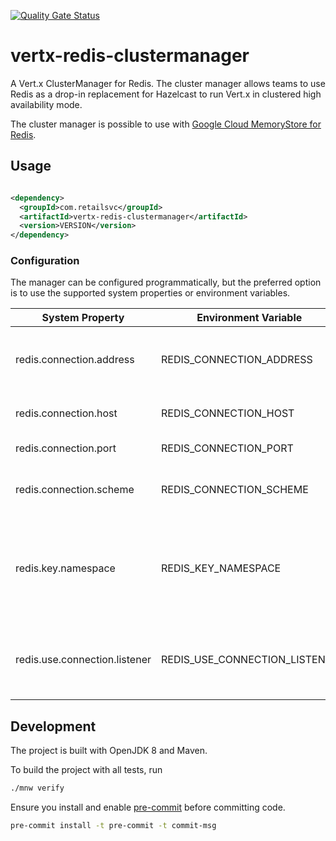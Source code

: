 [![Quality Gate Status](https://sonarcloud.io/api/project_badges/measure?project=extenda_vertx-redis-clustermanager&metric=alert_status&token=6d4cad0689d8f37a1f02630ddac30099ded3050c)](https://sonarcloud.io/summary/new_code?id=extenda_vertx-redis-clustermanager)

# vertx-redis-clustermanager

A Vert.x ClusterManager for Redis. The cluster manager allows teams to use Redis as a drop-in replacement for Hazelcast
to run Vert.x in clustered high availability mode.

The cluster manager is possible to use with
[Google Cloud MemoryStore for Redis](https://cloud.google.com/memorystore/docs/redis).

## Usage

```xml

<dependency>
  <groupId>com.retailsvc</groupId>
  <artifactId>vertx-redis-clustermanager</artifactId>
  <version>VERSION</version>
</dependency>
```

### Configuration

The manager can be configured programmatically, but the preferred option is to use the supported system properties or
environment variables.

| System Property               | Environment Variable          | Default                                  | Description                                                                                                      |
|-------------------------------|-------------------------------|------------------------------------------|------------------------------------------------------------------------------------------------------------------|
| redis.connection.address      | REDIS_CONNECTION_ADDRESS      | Created from other connection properties | Set the fully qualified Redis address. This is an optional property.                                             |
| redis.connection.host         | REDIS_CONNECTION_HOST         | 127.0.0.1                                | The Redis server hostname or IP address.                                                                         |
| redis.connection.port         | REDIS_CONNECTION_PORT         | 6379                                     | The Redis server port.                                                                                           |
| redis.connection.scheme       | REDIS_CONNECTION_SCHEME       | redis                                    | The Redis scheme. Use <code>redis</code> for TCP and <code>rediss</code> for TLS.                                |
| redis.key.namespace           | REDIS_KEY_NAMESPACE           |                                          | Optional namespace to prefix all keys with. This is useful if the Redis instance is shared by multiple services. |
| redis.use.connection.listener | REDIS_USE_CONNECTION_LISTENER | false                                    | Use a connection listener to automatically reconnect to Redis (EXPERIMENTAL).                                    |

## Development

The project is built with OpenJDK 8 and Maven.

To build the project with all tests, run
```bash
./mnw verify
```

Ensure you install and enable [pre-commit](https://pre-commit.com) before committing code.

```bash
pre-commit install -t pre-commit -t commit-msg
```
